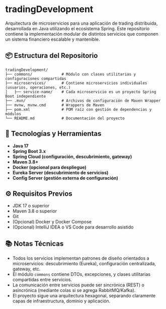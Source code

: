 # tradingDevelopment

Arquitectura de microservicios para una aplicación de trading distribuida, desarrollada en Java utilizando el ecosistema Spring. Este repositorio contiene la implementación modular de distintos servicios que componen un sistema financiero escalable y mantenible.

## 📦 Estructura del Repositorio

```
tradingDevelopment/
├── commons/             # Módulo con clases utilitarias y configuraciones compartidas
├── microservices/       # Contiene microservicios individuales (usuarios, operaciones, etc.)
│   ├── service-name/    # Cada microservicio es un proyecto Spring Boot independiente
├── .mvn/                # Archivos de configuración de Maven Wrapper
├── mvnw, mvnw.cmd       # Wrappers de Maven
├── pom.xml              # POM raíz con gestión de dependencias y módulos
└── README.md            # Documentación del proyecto
```

## 🧰 Tecnologías y Herramientas

- **Java 17**
- **Spring Boot 3.x**
- **Spring Cloud (configuración, descubrimiento, gateway)**
- **Maven 3.8+**
- **Docker (opcional para despliegue)**
- **Eureka Server (descubrimiento de servicios)**
- **Config Server (gestión externa de configuración)**

## ⚙️ Requisitos Previos

- JDK 17 o superior
- Maven 3.8 o superior
- Git
- (Opcional) Docker y Docker Compose
- (Opcional) IntelliJ IDEA o VS Code para desarrollo asistido

## 📚 Notas Técnicas

- Todos los servicios implementan patrones de diseño orientados a microservicios: descubrimiento (Eureka), configuración centralizada, gateway, etc.
- El módulo `commons` contiene DTOs, excepciones, y clases utilitarias compartidas entre servicios.
- La comunicación entre servicios puede ser sincrónica (REST) o asincrónica (mediante colas si se agrega RabbitMQ/Kafka).
- El proyecto sigue una arquitectura hexagonal, separando claramente capas de infraestructura, dominio y aplicación.

